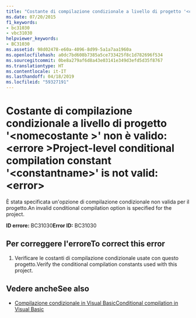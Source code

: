 ```yaml
---
title: "Costante di compilazione condizionale a livello di progetto '<constantname>' non è valido: <error>"
ms.date: 07/20/2015
f1_keywords:
- bc31030
- vbc31030
helpviewer_keywords:
- BC31030
ms.assetid: 98d02478-e60a-4096-8d99-5a1a7aa1960a
ms.openlocfilehash: a0dc7bd608b7385a5ce733425f8c1d782696f534
ms.sourcegitcommit: 0be8a279af6d8a43e03141e349d3efd5d35f8767
ms.translationtype: HT
ms.contentlocale: it-IT
ms.lasthandoff: 04/18/2019
ms.locfileid: "59327191"
---
```

# <a name="project-level-conditional-compilation-constant-constantname-is-not-valid-error"></a><span data-ttu-id="1b1b9-102">Costante di compilazione condizionale a livello di progetto '\<nomecostante >' non è valido: \<errore ></span><span class="sxs-lookup"><span data-stu-id="1b1b9-102">Project-level conditional compilation constant '\<constantname>' is not valid: \<error></span></span>
<span data-ttu-id="1b1b9-103">È stata specificata un'opzione di compilazione condizionale non valida per il progetto.</span><span class="sxs-lookup"><span data-stu-id="1b1b9-103">An invalid conditional compilation option is specified for the project.</span></span>  
  
 <span data-ttu-id="1b1b9-104">**ID errore:** BC31030</span><span class="sxs-lookup"><span data-stu-id="1b1b9-104">**Error ID:** BC31030</span></span>  
  
## <a name="to-correct-this-error"></a><span data-ttu-id="1b1b9-105">Per correggere l'errore</span><span class="sxs-lookup"><span data-stu-id="1b1b9-105">To correct this error</span></span>  
  
1. <span data-ttu-id="1b1b9-106">Verificare le costanti di compilazione condizionale usate con questo progetto.</span><span class="sxs-lookup"><span data-stu-id="1b1b9-106">Verify the conditional compilation constants used with this project.</span></span>  
  
## <a name="see-also"></a><span data-ttu-id="1b1b9-107">Vedere anche</span><span class="sxs-lookup"><span data-stu-id="1b1b9-107">See also</span></span>

- [<span data-ttu-id="1b1b9-108">Compilazione condizionale in Visual Basic</span><span class="sxs-lookup"><span data-stu-id="1b1b9-108">Conditional compilation in Visual Basic</span></span>](~/docs/visual-basic/programming-guide/program-structure/conditional-compilation.md)
